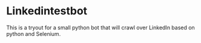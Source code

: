 # Linkedintestbot

This is a tryout for a small python bot that will crawl over LinkedIn based on python and Selenium.
